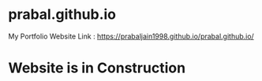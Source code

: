 # prabal.github.io
My Portfolio Website Link : https://prabaljain1998.github.io/prabal.github.io/
# Website is in Construction
